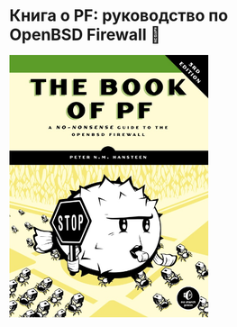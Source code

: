 # Книга о PF: руководство по OpenBSD Firewall :blowfish:

<img src="img/the_book_of_pf.jpg" height="466">
